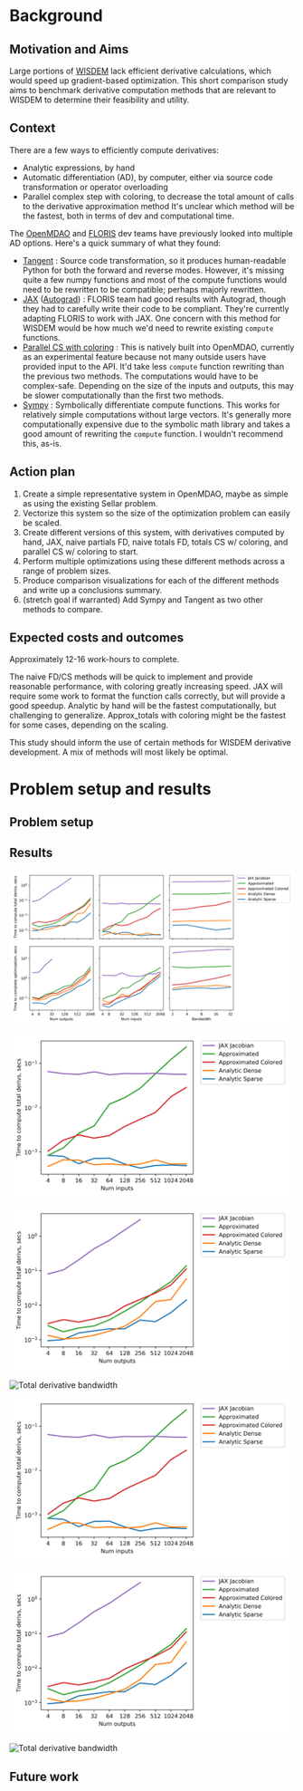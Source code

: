 # Background

## Motivation and Aims
Large portions of [WISDEM](https://github.com/WISDEM/wisdem) lack efficient derivative calculations, which would speed up gradient-based optimization.
This short comparison study aims to benchmark derivative computation methods that are relevant to WISDEM to determine their feasibility and utility.

## Context
There are a few ways to efficiently compute derivatives:
- Analytic expressions, by hand
- Automatic differentiation (AD), by computer, either via source code transformation or operator overloading
- Parallel complex step with coloring, to decrease the total amount of calls to the derivative approximation method
It's unclear which method will be the fastest, both in terms of dev and computational time.

The [OpenMDAO](https://github.com/OpenMDAO/OpenMDAO/) and [FLORIS](https://github.com/NREL/floris) dev teams have previously looked into multiple AD options.
Here's a quick summary of what they found:
- [Tangent](https://github.com/google/tangent) : Source code transformation, so it produces human-readable Python for both the forward and reverse modes. However, it's missing quite a few numpy functions and most of the compute functions would need to be rewritten to be compatible; perhaps majorly rewritten.
- [JAX](https://github.com/google/jax) ([Autograd](https://github.com/HIPS/autograd)) : FLORIS team had good results with Autograd, though they had to carefully write their code to be compliant. They're currently adapting FLORIS to work with JAX. One concern with this method for WISDEM would be how much we'd need to rewrite existing `compute` functions.
- [Parallel CS with coloring](http://openmdao.org/twodocs/versions/3.0.0/features/experimental/simul_coloring_fd_cs.html) : This is natively built into OpenMDAO, currently as an experimental feature because not many outside users have provided input to the API. It'd take less `compute` function rewriting than the previous two methods. The computations would have to be complex-safe. Depending on the size of the inputs and outputs, this may be slower computationally than the first two methods.
- [Sympy](https://www.sympy.org/en/index.html) : Symbolically differentiate compute functions. This works for relatively simple computations without large vectors. It's generally more computationally expensive due to the symbolic math library and takes a good amount of rewriting the `compute` function. I wouldn't recommend this, as-is.

## Action plan
1. Create a simple representative system in OpenMDAO, maybe as simple as using the existing Sellar problem.
2. Vectorize this system so the size of the optimization problem can easily be scaled.
3. Create different versions of this system, with derivatives computed by hand, JAX, naive partials FD, naive totals FD, totals CS w/ coloring, and parallel CS w/ coloring to start.
4. Perform multiple optimizations using these different methods across a range of problem sizes.
5. Produce comparison visualizations for each of the different methods and write up a conclusions summary.
6. (stretch goal if warranted) Add Sympy and Tangent as two other methods to compare.

## Expected costs and outcomes
Approximately 12-16 work-hours to complete.

The naive FD/CS methods will be quick to implement and provide reasonable performance, with coloring greatly increasing speed.
JAX will require some work to format the function calls correctly, but will provide a good speedup.
Analytic by hand will be the fastest computationally, but challenging to generalize.
Approx_totals with coloring might be the fastest for some cases, depending on the scaling.

This study should inform the use of certain methods for WISDEM derivative development. A mix of methods will most likely be optimal.


# Problem setup and results

## Problem setup

## Results

![All results figures](all_plots.png)



![Total derivative inputs](total_derivs_num_inputs.png)

![Total derivative outputs](total_derivs_num_outputs.png)

![Total derivative bandwidth](total_derivs_num_bandwidth.png)

![Total derivative inputs](total_derivs_num_inputs.png)

![Total derivative outputs](total_derivs_num_outputs.png)

![Total derivative bandwidth](total_derivs_num_bandwidth.png)

## Future work


